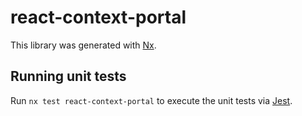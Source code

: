 # react-context-portal

This library was generated with [Nx](https://nx.dev).

## Running unit tests

Run `nx test react-context-portal` to execute the unit tests via [Jest](https://jestjs.io).
